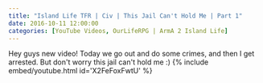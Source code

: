 ```yaml
---
title: "Island Life TFR | Civ | This Jail Can't Hold Me | Part 1"
date: 2016-10-11 12:00:00
categories: [YouTube Videos, OurLifeRPG | ArmA 2 Island Life]
---
```

Hey guys new video! Today we go out and do some crimes, and then I get arrested. But don't worry this jail can't hold me :)
{% include embed/youtube.html id='X2FeFoxFwtU' %}